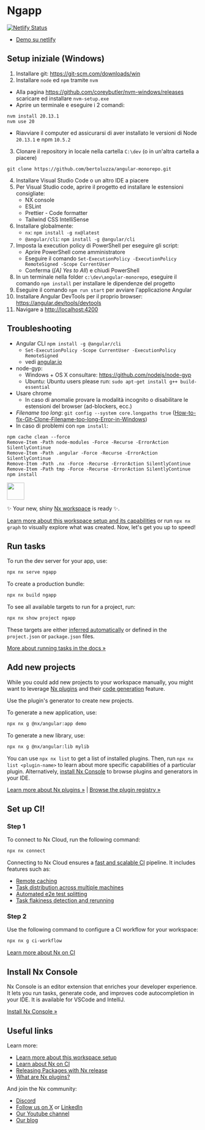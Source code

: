 # Ngapp

[![Netlify Status](https://api.netlify.com/api/v1/badges/9ed2b818-8bea-4120-acaf-a0743609c70c/deploy-status)](https://app.netlify.com/sites/angular-monorepo/deploys)

- [Demo su netlify](https://angular-monorepo.netlify.app/)

## Setup iniziale (Windows)

1. Installare git: https://git-scm.com/downloads/win
2. Installare `node` ed `npm` tramite `nvm`

- Alla pagina https://github.com/coreybutler/nvm-windows/releases scaricare ed installare `nvm-setup.exe`
- Aprire un terminale e eseguire i 2 comandi:

```
nvm install 20.13.1
nvm use 20
```

- Riavviare il computer ed assicurarsi di aver installato le versioni di Node `20.13.1` e npm `10.5.2`

3. Clonare il repository in locale nella cartella `C:\dev` (o in un'altra cartella a piacere)

```
git clone https://github.com/bertoluzza/angular-monorepo.git
```

4. Installare Visual Studio Code o un altro IDE a piacere
5. Per Visual Studio code, aprire il progetto ed installare le estensioni consigliate:
   - NX console
   - ESLint
   - Prettier - Code formatter
   - Tailwind CSS IntelliSense
6. Installare globalmente:
   - `nx`: `npm install -g nx@latest`
   - `@angular/cli`: `npm install -g @angular/cli`
7. Imposta la execution policy di PowerShell per eseguire gli script:
   - Aprire PowerShell come amministratore
   - Eseguire il comando `Set-ExecutionPolicy -ExecutionPolicy RemoteSigned -Scope CurrentUser`
   - Conferma (_[A] Yes to All_) e chiudi PowerShell
8. In un terminale nella folder `c:\dev\angular-monorepo`, eseguire il comando `npm install` per installare le dipendenze del progetto
9. Eseguire il comando `npm run start` per avviare l'applicazione Angular
10. Installare Angular DevTools per il proprio browser: https://angular.dev/tools/devtools
11. Navigare a [http://localhost:4200](http://localhost:4200)

## Troubleshooting

- Angular CLI `npm install -g @angular/cli`
  - `Set-ExecutionPolicy -Scope CurrentUser -ExecutionPolicy RemoteSigned`
  - vedi [angular.io](https://v17.angular.io/guide/setup-local#setting-up-the-local-environment-and-workspace)
- node-gyp:
  - Windows + OS X consultare: https://github.com/nodejs/node-gyp
  - Ubuntu: Ubuntu users please run: `sudo apt-get install g++ build-essential`
- Usare chrome
  - In caso di anomalie provare la modalità incognito o disabilitare le estensioni del browser (ad-blockers, ecc.)
- _Filename too long_: `git config --system core.longpaths true` ([How-to-fix-Git-Clone-Filename-too-long-Error-in-Windows](https://katalon-inc.my.site.com/katalonhelpcenter/s/article/How-to-fix-Git-Clone-Filename-too-long-Error-in-Windows))
- In caso di problemi con `npm install`:

```
npm cache clean --force
Remove-Item -Path node-modules -Force -Recurse -ErrorAction SilentlyContinue
Remove-Item -Path .angular -Force -Recurse -ErrorAction SilentlyContinue
Remove-Item -Path .nx -Force -Recurse -ErrorAction SilentlyContinue
Remove-Item -Path tmp -Force -Recurse -ErrorAction SilentlyContinue
npm install
```

<a alt="Nx logo" href="https://nx.dev" target="_blank" rel="noreferrer"><img src="https://raw.githubusercontent.com/nrwl/nx/master/images/nx-logo.png" width="45"></a>

✨ Your new, shiny [Nx workspace](https://nx.dev) is ready ✨.

[Learn more about this workspace setup and its capabilities](https://nx.dev/getting-started/tutorials/angular-monorepo-tutorial?utm_source=nx_project&utm_medium=readme&utm_campaign=nx_projects) or run `npx nx graph` to visually explore what was created. Now, let's get you up to speed!

## Run tasks

To run the dev server for your app, use:

```sh
npx nx serve ngapp
```

To create a production bundle:

```sh
npx nx build ngapp
```

To see all available targets to run for a project, run:

```sh
npx nx show project ngapp
```

These targets are either [inferred automatically](https://nx.dev/concepts/inferred-tasks?utm_source=nx_project&utm_medium=readme&utm_campaign=nx_projects) or defined in the `project.json` or `package.json` files.

[More about running tasks in the docs &raquo;](https://nx.dev/features/run-tasks?utm_source=nx_project&utm_medium=readme&utm_campaign=nx_projects)

## Add new projects

While you could add new projects to your workspace manually, you might want to leverage [Nx plugins](https://nx.dev/concepts/nx-plugins?utm_source=nx_project&utm_medium=readme&utm_campaign=nx_projects) and their [code generation](https://nx.dev/features/generate-code?utm_source=nx_project&utm_medium=readme&utm_campaign=nx_projects) feature.

Use the plugin's generator to create new projects.

To generate a new application, use:

```sh
npx nx g @nx/angular:app demo
```

To generate a new library, use:

```sh
npx nx g @nx/angular:lib mylib
```

You can use `npx nx list` to get a list of installed plugins. Then, run `npx nx list <plugin-name>` to learn about more specific capabilities of a particular plugin. Alternatively, [install Nx Console](https://nx.dev/getting-started/editor-setup?utm_source=nx_project&utm_medium=readme&utm_campaign=nx_projects) to browse plugins and generators in your IDE.

[Learn more about Nx plugins &raquo;](https://nx.dev/concepts/nx-plugins?utm_source=nx_project&utm_medium=readme&utm_campaign=nx_projects) | [Browse the plugin registry &raquo;](https://nx.dev/plugin-registry?utm_source=nx_project&utm_medium=readme&utm_campaign=nx_projects)

## Set up CI!

### Step 1

To connect to Nx Cloud, run the following command:

```sh
npx nx connect
```

Connecting to Nx Cloud ensures a [fast and scalable CI](https://nx.dev/ci/intro/why-nx-cloud?utm_source=nx_project&utm_medium=readme&utm_campaign=nx_projects) pipeline. It includes features such as:

- [Remote caching](https://nx.dev/ci/features/remote-cache?utm_source=nx_project&utm_medium=readme&utm_campaign=nx_projects)
- [Task distribution across multiple machines](https://nx.dev/ci/features/distribute-task-execution?utm_source=nx_project&utm_medium=readme&utm_campaign=nx_projects)
- [Automated e2e test splitting](https://nx.dev/ci/features/split-e2e-tasks?utm_source=nx_project&utm_medium=readme&utm_campaign=nx_projects)
- [Task flakiness detection and rerunning](https://nx.dev/ci/features/flaky-tasks?utm_source=nx_project&utm_medium=readme&utm_campaign=nx_projects)

### Step 2

Use the following command to configure a CI workflow for your workspace:

```sh
npx nx g ci-workflow
```

[Learn more about Nx on CI](https://nx.dev/ci/intro/ci-with-nx#ready-get-started-with-your-provider?utm_source=nx_project&utm_medium=readme&utm_campaign=nx_projects)

## Install Nx Console

Nx Console is an editor extension that enriches your developer experience. It lets you run tasks, generate code, and improves code autocompletion in your IDE. It is available for VSCode and IntelliJ.

[Install Nx Console &raquo;](https://nx.dev/getting-started/editor-setup?utm_source=nx_project&utm_medium=readme&utm_campaign=nx_projects)

## Useful links

Learn more:

- [Learn more about this workspace setup](https://nx.dev/getting-started/tutorials/angular-monorepo-tutorial?utm_source=nx_project&utm_medium=readme&utm_campaign=nx_projects)
- [Learn about Nx on CI](https://nx.dev/ci/intro/ci-with-nx?utm_source=nx_project&utm_medium=readme&utm_campaign=nx_projects)
- [Releasing Packages with Nx release](https://nx.dev/features/manage-releases?utm_source=nx_project&utm_medium=readme&utm_campaign=nx_projects)
- [What are Nx plugins?](https://nx.dev/concepts/nx-plugins?utm_source=nx_project&utm_medium=readme&utm_campaign=nx_projects)

And join the Nx community:

- [Discord](https://go.nx.dev/community)
- [Follow us on X](https://twitter.com/nxdevtools) or [LinkedIn](https://www.linkedin.com/company/nrwl)
- [Our Youtube channel](https://www.youtube.com/@nxdevtools)
- [Our blog](https://nx.dev/blog?utm_source=nx_project&utm_medium=readme&utm_campaign=nx_projects)
